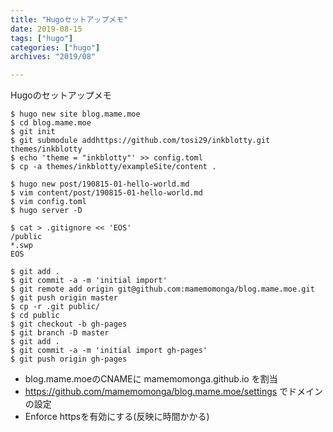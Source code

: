 ```yaml
---
title: "Hugoセットアップメモ"
date: 2019-08-15
tags: ["hugo"]
categories: ["hugo"]
archives: "2019/08"

---
```

<!--more-->

Hugoのセットアップメモ

	$ hugo new site blog.mame.moe
	$ cd blog.mame.moe
	$ git init
	$ git submodule addhttps://github.com/tosi29/inkblotty.git themes/inkblotty
	$ echo 'theme = "inkblotty"' >> config.toml
	$ cp -a themes/inkblotty/exampleSite/content .

	$ hugo new post/190815-01-hello-world.md
	$ vim content/post/190815-01-hello-world.md
	$ vim config.toml
	$ hugo server -D

	$ cat > .gitignore << 'EOS'
	/public
	*.swp
	EOS

	$ git add .
	$ git commit -a -m 'initial import'
	$ git remote add origin git@github.com:mamemomonga/blog.mame.moe.git
	$ git push origin master
	$ cp -r .git public/
	$ cd public
	$ git checkout -b gh-pages
	$ git branch -D master
	$ git add .
	$ git commit -a -m 'initial import gh-pages'
	$ git push origin gh-pages

* blog.mame.moeのCNAMEに mamemomonga.github.io を割当
* https://github.com/mamemomonga/blog.mame.moe/settings でドメインの設定
* Enforce httpsを有効にする(反映に時間かかる)

